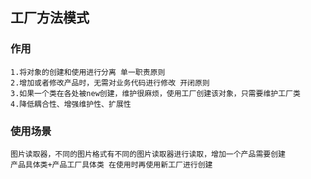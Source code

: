 ## 工厂方法模式	
### 作用
	1.将对象的创建和使用进行分离 单一职责原则
	2.增加或者修改产品时，无需对业务代码进行修改 开闭原则
	3.如果一个类在各处被new创建，维护很麻烦，使用工厂创建该对象，只需要维护工厂类
	4.降低耦合性、增强维护性、扩展性
### 使用场景
	图片读取器，不同的图片格式有不同的图片读取器进行读取，增加一个产品需要创建
	产品具体类+产品工厂具体类 在使用时再使用新工厂进行创建


